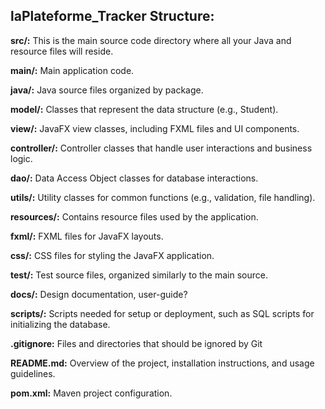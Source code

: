 ## laPlateforme_Tracker Structure:

**src/:** This is the main source code directory where all your Java and resource files will reside.

**main/:** Main application code.

**java/:** Java source files organized by package.

**model/:** Classes that represent the data structure (e.g., Student).

**view/:** JavaFX view classes, including FXML files and UI components.

**controller/:** Controller classes that handle user interactions and business logic.

**dao/:** Data Access Object classes for database interactions.

**utils/:** Utility classes for common functions (e.g., validation, file handling).

**resources/:** Contains resource files used by the application.

**fxml/:** FXML files for JavaFX layouts.

**css/:** CSS files for styling the JavaFX application.

**test/:** Test source files, organized similarly to the main source.

**docs/:** Design documentation, user-guide?

**scripts/:** Scripts needed for setup or deployment, such as SQL scripts for initializing the database.

**.gitignore:** Files and directories that should be ignored by Git

**README.md:** Overview of the project, installation instructions, and usage guidelines.

**pom.xml:** Maven project configuration.
